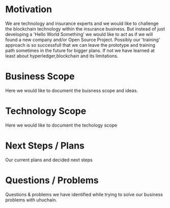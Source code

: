 # Motivation 
We are technology and insurance experts and we would like to challenge the blockchain technology within the insurance business. 
But instead of just developing a 'Hello World Something' we would like to act as if we will found a new company and/or Open Source Project. Possibly our 'training' approach is so successfull that we can leave the prototype and training path sometimes in the future for bigger plans. If not we have learned at least about hyperledger,blockchain and its limitations.  

# Business Scope 
Here we would like to document the buisness scope and ideas. 

# Technology Scope   
Here we would like to document the techology scope

# Next Steps / Plans  
Our current plans and decided next steps

# Questions / Problems
Questions & problems we have identified while trying to solve our business problems with uhuchain.
